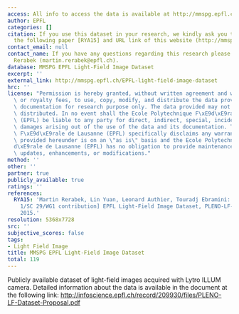 ```yaml
---
access: All info to access the data is available at http://mmspg.epfl.ch/EPFL-light-field-image-dataset
author: EPFL
categories: []
citation: If you use this dataset in your research, we kindly ask you to reference
  the following paper [RYA15] and URL link of this website (http://mmspg.epfl.ch/EPFL-light-field-image-dataset).
contact_email: null
contact_name: If you have any questions regarding this research please contact Martin
  Rerabek (martin.rerabek@epfl.ch).
database: MMSPG EPFL Light-Field Image Dataset
excerpt: ''
external_link: http://mmspg.epfl.ch/EPFL-light-field-image-dataset
hrc: ''
license: "Permission is hereby granted, without written agreement and without license\
  \ or royalty fees, to use, copy, modify, and distribute the data provided and its\
  \ documentation for research purpose only. The data provided may not be commercially\
  \ distributed. In no event shall the Ecole Polytechnique F\xE9d\xE9rale de Lausanne\
  \ (EPFL) be liable to any party for direct, indirect, special, incidental, or consequential\
  \ damages arising out of the use of the data and its documentation. The Ecole Polytechnique\
  \ F\xE9d\xE9rale de Lausanne (EPFL) specifically disclaims any warranties. The data\
  \ provided hereunder is on an \"as is\" basis and the Ecole Polytechnique F\xE9\
  d\xE9rale de Lausanne (EPFL) has no obligation to provide maintenance, support,\
  \ updates, enhancements, or modifications."
method: ''
other: ''
partner: true
publicly_available: true
ratings: ''
references:
  RYA15: 'Martin Rerabek, Lin Yuan, Leonard Authier, Touradj Ebramini: [ISO/IEC JTC
    1/SC 29/WG1 contribution] EPFL Light-Field Image Dataset, PLENO-LF-Dataset-Proposal.doc,
    2015.'
resolution: 5368x7728
src: ''
subjective_scores: false
tags:
- Light Field Image
title: MMSPG EPFL Light-Field Image Dataset
total: 119
---
```


Publicly available dataset of light-field images acquired with Lytro ILLUM camera. 
Detailed information about the data is available in the document at the following link: 
http://infoscience.epfl.ch/record/209930/files/PLENO-LF-Dataset-Proposal.pdf